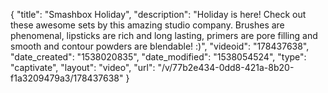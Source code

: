 {
    "title": "Smashbox Holiday",
    "description": "Holiday is here! Check out these awesome sets by this amazing studio company. Brushes are phenomenal, lipsticks are rich and long lasting, primers are pore filling and smooth and contour powders are blendable! :)",
    "videoid": "178437638",
    "date_created": "1538020835",
    "date_modified": "1538054524",
    "type": "captivate",
    "layout": "video",
    "url": "\/v\/77b2e434-0dd8-421a-8b20-f1a3209479a3\/178437638"
}